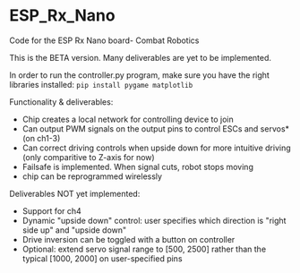 # ESP_Rx_Nano
Code for the ESP Rx Nano board- Combat Robotics

This is the BETA version. Many deliverables are yet to be implemented.

In order to run the controller.py program, make sure you have the right libraries installed:
```pip install pygame matplotlib```

Functionality & deliverables:
- Chip creates a local network for controlling device to join
- Can output PWM signals on the output pins to control ESCs and servos* (on ch1-3)
- Can correct driving controls when upside down for more intuitive driving (only comparitive to Z-axis for now)
- Failsafe is implemented. When signal cuts, robot stops moving
- chip can be reprogrammed wirelessly

Deliverables NOT yet implemented:
- Support for ch4
- Dynamic "upside down" control: user specifies which direction is "right side up" and "upside down"
- Drive inversion can be toggled with a button on controller
- Optional: extend servo signal range to [500, 2500] rather than the typical [1000, 2000] on user-specified pins